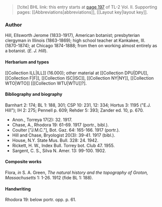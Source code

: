 > [!cite] BHL link: this entry starts at [page 197](https://www.biodiversitylibrary.org/item/103253#page/223/mode/1up) of TL-2 Vol. II.
> Supporting pages: [[Abbreviations|abbreviations]], [[Layout key|layout key]].

### Author

Hill, Ellsworth Jerome (1833-1917), American botanist; presbyterian clergyman in Illinois (1863-1869); high school teacher at Kankakee, Ill. (1870-1874); at Chicago 1874-1888; from then on working almost entirely as a botanist. (*E. J. Hill*).

#### Herbarium and types

[[Collection ILL|ILL]] (16.000); other material at [[Collection DPU|DPU]], [[Collection F|F]], [[Collection ISC|ISC]], [[Collection NY|NY]], [[Collection WTO|WTO]] \[[[Collection WTU|WTU]]?\].

#### Bibliography and biography

Barnhart 2: 174; BL 1: 188, 301; CSP 10: 231, 12: 334; Hortus 3: 1195 ("E.J. Hill"); IH 2: 275; Pennell p. 609; Rehder 5: 393; Zander ed. 10, p. 670.
- Anon., Torreya 17(2): 32. 1917.
- Chase, A., Rhodora 19: 61-69. 1917 (portr., bibl.).
- Coulter \["J.M.C."\], Bot. Gaz. 64: 165-166. 1917 (portr.).
- Hill and Chase, Bryologist 20(3): 39-41. 1917 (bibl.).
- House, N.Y. State Mus. Bull. 328: 24. 1942.
- Rickett, H. W., Index Bull. Torrey bot. Club 47. 1955.
- Sargent, C. S., Silva N. Amer. 13: 99-100. 1902.

#### Composite works

Flora, *in* S. A. Green, *The natural history and the topography of Groton, Massachusetts* 1: 1-26. 1912 (fide BL 1: 188).

#### Handwriting

Rhodora 19: below portr. opp. p. 61.

